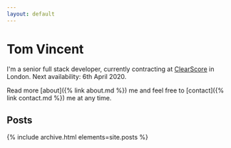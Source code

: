 ```yaml
---
layout: default
---
```


# Tom Vincent

I'm a senior full stack developer, currently contracting at
[ClearScore](https://www.clearscore.com/) in London. Next availability: 6th
April 2020.

Read more [about]({% link about.md %}) me and feel free to [contact]({% link contact.md %}) me at any time.

## Posts

{% include archive.html elements=site.posts %}
